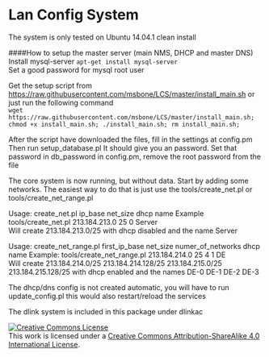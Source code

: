 Lan Config System
===
The system is only tested on Ubuntu 14.04.1 clean install


####How to setup the master server (main NMS, DHCP and master DNS) <br />
Install mysql-server ```apt-get install mysql-server``` <br />
 Set a good password for mysql root user

Get the setup script from https://raw.githubusercontent.com/msbone/LCS/master/install_main.sh  or just run the following command<br />
```wget https://raw.githubusercontent.com/msbone/LCS/master/install_main.sh; chmod +x install_main.sh; ./install_main.sh; rm install_main.sh;```

After the script have downloaded the files, fill in the settings at config.pm
Then run setup_database.pl It should give you an password. Set that password in db_password in config.pm, remove the root password from the file

The core system is now running, but without data. Start by adding some networks. The easiest way to do that is just use the tools/create_net.pl or tools/create_net_range.pl

Usage: create_net.pl ip_base net_size dhcp name
  Example tools/create_net.pl 213.184.213.0 25 0 Server <br />
  Will create 213.184.213.0/25 with dhcp disabled and the name Server

Usage: create_net_range.pl first_ip_base net_size numer_of_networks dhcp name
  Example: tools/create_net_range.pl 213.184.214.0 25 4 1 DE<br />
  Will create 213.184.214.0/25 213.184.214.128/25 213.184.215.0/25 213.184.215.128/25 with dhcp enabled and the names DE-0 DE-1 DE-2 DE-3

The dhcp/dns config is not created automatic, you will have to run update_config.pl this would also restart/reload the services

The dlink system is included in this package under dlinkac


<a rel="license" href="http://creativecommons.org/licenses/by-sa/4.0/"><img alt="Creative Commons License" style="border-width:0" src="https://i.creativecommons.org/l/by-sa/4.0/88x31.png" /></a><br />This work is licensed under a <a rel="license" href="http://creativecommons.org/licenses/by-sa/4.0/">Creative Commons Attribution-ShareAlike 4.0 International License</a>.
